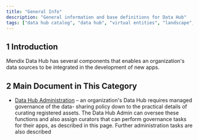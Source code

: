 ```yaml
---
title: "General Info"
description: "General information and base definitions for Data Hub"
tags: ["data hub catalog", "data hub", "virtual entities", "landscape", "published odata service"]
---
```


## 1 Introduction

Mendix Data Hub has several components that enables an organization's data sources to be integrated in the development of new apps. 

## 2 Main Document in This Category

* [Data Hub Administration](data-hub-admin-functions) – an organization's Data Hub requires managed governance of the data- sharing policy down to the practical details of curating registered assets. The Data Hub Admin can oversee these functions and also assign curators that can perform governance tasks for their apps, as described in this page. Further administration tasks are also described
